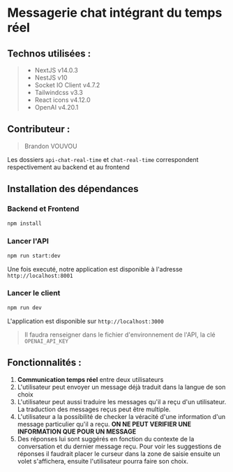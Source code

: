 # Messagerie chat intégrant du temps réel
 ## Technos utilisées :
 > * NextJS v14.0.3
 > * NestJS v10
 > * Socket IO Client  v4.7.2
 > * Tailwindcss v3.3
 > * React icons v4.12.0
 > * OpenAI v4.20.1


## Contributeur :
> Brandon VOUVOU 

Les dossiers `api-chat-real-time` et `chat-real-time` correspondent respectivement au backend et au frontend

  ## Installation des dépendances
  ### Backend et Frontend
```bash
npm install
```
  ### Lancer l'API
```bash
npm run start:dev
```
Une fois executé, notre application est disponible à l'adresse `http://localhost:8001`

  ### Lancer le client
```bash
npm run dev
```
L'application est disponible sur `http://localhost:3000`


> Il faudra renseigner dans le fichier d'environnement de l'API, la clé `OPENAI_API_KEY`

  ## Fonctionnalités :
1. **Communication temps réel** entre deux utilisateurs
2. L'utilisateur peut envoyer un message déjà traduit dans la langue de son choix
3. L'utilisateur peut aussi traduire les messages qu'il a reçu d'un utilisateur. La traduction des messages reçus peut être multiple.
4. L'utilisateur a la possibilité de checker la véracité d'une information d'un message particulier qu'il a reçu. **ON NE PEUT VERIFIER UNE INFORMATION QUE POUR UN MESSAGE**
5. Des réponses lui sont suggérés en fonction du contexte de la conversation et du dernier message reçu. Pour voir les suggestions de réponses il faudrait placer le curseur dans la zone de saisie ensuite un volet s'affichera, ensuite l'utilisateur pourra faire son choix.
